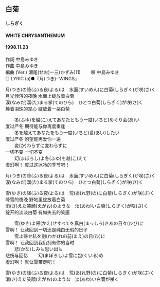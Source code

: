 ## 白菊
#### しらぎく
#### WHITE CHRYSANTHEMUM
#### 1998.11.23


作詞     中島みゆき　　　　　   
作曲      中島みゆき  　　　   
編曲 (Ver.) 瀬尾(せお)一三(かずみ)(1)　　
唄     中島みゆき    
□ LYRIC (a)●『月(つき)─WINGS』  
  
月(つき)の降(ふ)る夜(よる)は　水面(すいめん)に白菊(しらぎく)が咲(さ)く  
月光倾泻的夜晚 水面上绽放着白菊  
涙(なみだ)溜(た)まる掌(てのひら)　ひとつ白菊(しらぎく)が咲(さ)く  
捧着泪珠的掌心 绽放着一朵白菊  
  
　　冬(ふゆ)を越(こ)えてあなたともう一度(いちど)めぐり会(あ)い  
    度过严冬 期待能与你再度重逢   
　　冬を越えてあなたをもう一度(いちど)愛(あい)したい  
    度过严冬 盼望能再爱你一遍  
　　変(か)わらずに変わらずに  
    一切不变 一切不变   
　　幻(まぼろし)よ冬(ふゆ)を越(こ)えて  
    虚幻啊！ 度过这冰冷的季节吧！  
  
月(つき)の降(ふ)る夜(よる)は　水面(すいめん)に白菊(しらぎく)が咲(さ)く  
涙(なみだ)溜(た)まる掌(てのひら)　ひとつ白菊(しらぎく)が咲(さ)く  
  
雪(ゆき)の降(ふ)る夜(よる)は　荒(あ)れ野(の)に白菊(しらぎく)が咲(さ)く  
降雪的夜晚 野地里绽放着白菊  
消(き)えた笑顔(えがお)のような　淡(あわ)い白菊(しらぎく)が咲(さ)く   
绽开的淡淡白菊 有如失去的笑靥  
  
　　雪(ゆき)よ帰(かえ)せすべてを真白(まっしろ)きあの日々(ひび)に  
    雪啊！ 让我回到一切还是纯白无瑕的日子  
　　雪よ帰せ私を別(わか)れの前(まえ)の日(ひ)に  
    雪啊！ 让我回到我仍拥有你的当时  
　　悲(かな)しみも思い出も  
    悲伤与回忆
　　幻(まぼろし)よ雪に包(くいる)め  
    虚幻啊！ 就让雪带走吧！  
  
雪(ゆき)の降(ふ)る夜(よる)は　荒(あ)れ野(の)に白菊(しらぎく)が咲(さ)く  
消(き)えた笑顔(えがお)のような　淡(あわ)い白菊が咲く  